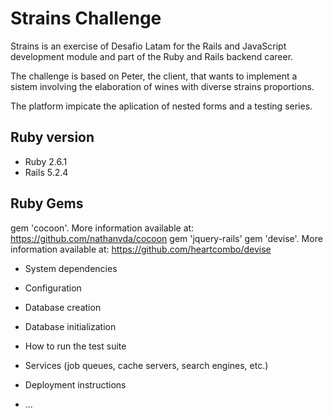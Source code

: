 # Strains Challenge

Strains is an exercise of Desafio Latam for the Rails and JavaScript development module and part of the Ruby and Rails backend career.

The challenge is based on Peter, the client, that wants to implement a sistem involving the elaboration of wines with diverse strains proportions. 

The platform impicate the aplication of nested forms and a testing series.

## Ruby version 

* Ruby 2.6.1
* Rails 5.2.4

## Ruby Gems

gem 'cocoon'. More information available at: https://github.com/nathanvda/cocoon
gem 'jquery-rails'
gem 'devise'. More information available at: https://github.com/heartcombo/devise

* System dependencies

* Configuration

* Database creation

* Database initialization

* How to run the test suite

* Services (job queues, cache servers, search engines, etc.)

* Deployment instructions

* ...
